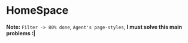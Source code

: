 # HomeSpace
**Note:** 
`Filter -> 80% done`,
`Agent's page-styles`,
**I must solve this main problems :|**
